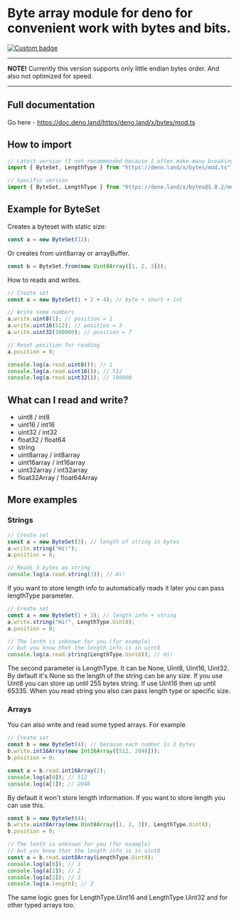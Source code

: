 # Byte array module for deno for convenient work with bytes and bits.

[![Custom badge](https://img.shields.io/endpoint?url=https%3A%2F%2Fdeno-visualizer.danopia.net%2Fshields%2Flatest-version%2Fx%2Fbytes%2Fmod.ts)](https://doc.deno.land/https/deno.land/x/bytes/mod.ts)

---

**NOTE!**
Currently this version supports only little endian bytes order. And also
not optimized for speed.

---

## Full documentation

Go here - https://doc.deno.land/https/deno.land/x/bytes/mod.ts

## How to import

```ts
// Latest version (I not recommended because I often make many breaking changes)
import { ByteSet, LengthType } from "https://deno.land/x/bytes/mod.ts";

// Specific version
import { ByteSet, LengthType } from "https://deno.land/x/bytes@1.0.2/mod.ts";
```

## Example for ByteSet

Creates a byteset with static size:

```ts
const a = new ByteSet(12);
```

Or creates from uint8array or arrayBuffer.

```ts
const b = ByteSet.from(new Uint8Array([1, 2, 3]));
```

How to reads and writes.

```ts
// Create set
const a = new ByteSet(1 + 2 + 4); // byte + short + int

// Write some numbers
a.write.uint8(1); // position = 1
a.write.uint16(512); // position = 3
a.write.uint32(100000); // position = 7

// Reset position for reading
a.position = 0;

console.log(a.read.uint8()); // 1
console.log(a.read.uint16()); // 512
console.log(a.read.uint32()); // 100000
```

## What can I read and write?

-   uint8 / int8
-   uint16 / int16
-   uint32 / int32
-   float32 / float64
-   string
-   uint8array / int8array
-   uint16array / int16array
-   uint32array / int32array
-   float32Array / float64Array

## More examples

### Strings

```ts
// Create set
const a = new ByteSet(3); // length of string in bytes
a.write.string("Hi!");
a.position = 0;

// Reads 3 bytes as string
console.log(a.read.string(3)); // Hi!
```

If you want to store length info to automatically reads it later you can pass lengthType parameter.

```ts
// Create set
const a = new ByteSet(1 + 3); // length info + string
a.write.string("Hi!", LengthType.Uint8);
a.position = 0;

// The lenth is unknown for you (for example)
// but you know that the length info is in uint8
console.log(a.read.string(LengthType.Uint8)); // Hi!
```

The second parameter is LengthType. It can be None, Uint8, Uint16, Uint32. By default it's None so the length of the string can be any size. If you use Uint8 you can store up until 255 bytes string. If use Uint16 then up until 65335. When you read string you also can pass length type or specific size.

### Arrays

You can also write and read some typed arrays. For example

```ts
// Create set
const b = new ByteSet(4); // because each number is 2 bytes
b.write.int16Array(new Int16Array([512, 2048]));
b.position = 0;

const a = b.read.int16Array(2);
console.log(a[0]); // 512
console.log(a[1]); // 2048
```

By default it won't store length information. If you want to store length you can use this.

```ts
const b = new ByteSet(4);
b.write.uint8Array(new Uint8Array([1, 2, 3]), LengthType.Uint8);
b.position = 0;

// The lenth is unknown for you (for example)
// but you know that the length info is in uint8
const a = b.read.uint8Array(LengthType.Uint8);
console.log(a[0]); // 1
console.log(a[1]); // 2
console.log(a[2]); // 3
console.log(a.length); // 3
```

The same logic goes for LengthType.Uint16 and LengthType.Uint32 and for other typed arrays too.
